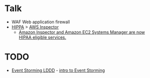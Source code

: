 # Talk

- WAF Web application firewall
- [HIPPA](https://en.wikipedia.org/wiki/Health_Insurance_Portability_and_Accountability_Act) > [AWS Inspector](https://aws.amazon.com/inspector/)
  - [Amazon Inspector and Amazon EC2 Systems Manager are now HIPAA eligible services.](https://aws.amazon.com/about-aws/whats-new/2017/07/amazon-inspector-and-amazon-ec2-systems-manager-are-now-hipaa-eligible/)

# TODO

- [Event Storming LDDD](https://learning.oreilly.com/library/view/learning-domain-driven-design/9781098100124/ch12.html) - [intro to Event Storming](https://www.youtube.com/watch?v=a0lWpjlSRA0)




